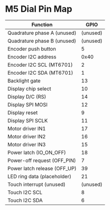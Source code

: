 # M5 Dial Pin Map

| Function | GPIO |
|----------|------|
| Quadrature phase A (unused) | (unused) |
| Quadrature phase B (unused) | (unused) |
| Encoder push button | 5 |
| Encoder I2C address | 0x40 |
| Encoder I2C SCL (MT6701) | 2 |
| Encoder I2C SDA (MT6701) | 1 |
| Backlight gate | 13 |
| Display chip select | 10 |
| Display D/C (RS) | 14 |
| Display SPI MOSI | 12 |
| Display reset | 9 |
| Display SPI SCLK | 11 |
| Motor driver IN1 | 17 |
| Motor driver IN2 | 16 |
| Motor driver IN3 | 15 |
| Power latch (IO_ON_OFF) | 18 |
| Power-off request (OFF_PIN) | 7 |
| Power latch release (OFF_UP) | 39 |
| LED ring data (placeholder) | 21 |
| Touch interrupt (unused) | (unused) |
| Touch I2C SCL | 8 |
| Touch I2C SDA | 6 |
